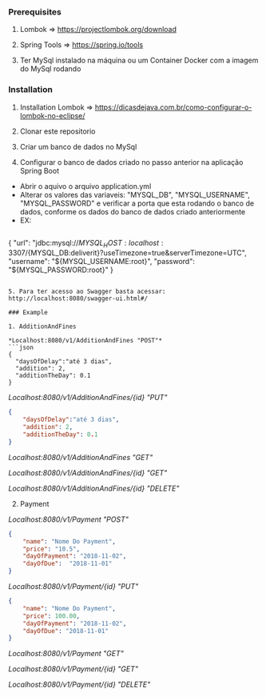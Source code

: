 
### Prerequisites

1. Lombok => https://projectlombok.org/download

2. Spring Tools => https://spring.io/tools

3. Ter MySql instalado na máquina ou um Container Docker com a imagem do MySql rodando

### Installation

1. Installation Lombok => https://dicasdejava.com.br/como-configurar-o-lombok-no-eclipse/

2. Clonar este repositorio

3. Criar um banco de dados no MySql

4. Configurar o banco de dados criado no passo anterior na aplicação Spring Boot

  * Abrir o aquivo o arquivo application.yml
  * Alterar os valores das variaveis: "MYSQL_DB", "MYSQL_USERNAME", "MYSQL_PASSWORD" e verificar a porta que esta rodando o banco de dados, conforme os dados do banco de dados criado anteriormente
  * EX:
    ```json
  {
    "url": "jdbc:mysql://${MYSQL_HOST:localhost}:3307/${MYSQL_DB:deliverit}?useTimezone=true&serverTimezone=UTC",
    "username": "${MYSQL_USERNAME:root}",
    "password": "${MYSQL_PASSWORD:root}"
  }
  ```

5. Para ter acesso ao Swagger basta acessar: http://localhost:8080/swagger-ui.html#/

### Example

1. AdditionAndFines

*Localhost:8080/v1/AdditionAndFines "POST"*
```json
{
    "daysOfDelay":"até 3 dias",
    "addition": 2,
    "additionTheDay": 0.1
}
```
*Localhost:8080/v1/AdditionAndFines/{id} "PUT"*
```json
{
    "daysOfDelay":"até 3 dias",
    "addition": 2,
    "additionTheDay": 0.1
}
```
*Localhost:8080/v1/AdditionAndFines "GET"*

*Localhost:8080/v1/AdditionAndFines/{id} "GET"*

*Localhost:8080/v1/AdditionAndFines/{id} "DELETE"*

2. Payment

*Localhost:8080/v1/Payment "POST"*
```json
{
    "name": "Nome Do Payment",
    "price": "10.5",
    "dayOfPayment": "2018-11-02",
    "dayOfDue":  "2018-11-01"
}
```

*Localhost:8080/v1/Payment/{id} "PUT"*
```json
{
    "name": "Nome Do Payment",
    "price": 100.00,
    "dayOfPayment": "2018-11-02",
    "dayOfDue": "2018-11-01"
}
```

*Localhost:8080/v1/Payment "GET"*

*Localhost:8080/v1/Payment/{id} "GET"*

*Localhost:8080/v1/Payment/{id} "DELETE"*